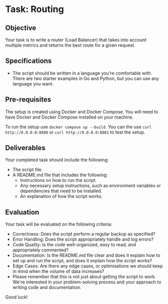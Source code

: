 # Task: Routing

## Objective

Your task is to write a router (Load Balancer) that takes into account multiple metrics and returns the best route for a given request.

## Specifications

* The script should be written in a language you're comfortable with. There are two starter examples in Go and Python, but you can use any language you want.

## Pre-requisites

The setup is created using Docker and Docker Compose. You will need to have Docker and Docker Compose installed on your machine.

To run the setup use `docker compose up --build`. You can the use `curl http://0.0.0.0:8880` or `curl http://0.0.0.0:8881` to test the setup.

## Deliverables

Your completed task should include the following:

* The script file.
* A README.md file that includes the following:
  * Instructions on how to run the script.
  * Any necessary setup instructions, such as environment variables or dependencies that need to be installed.
  * An explanation of how the script works.


## Evaluation

Your task will be evaluated on the following criteria:

* Correctness: Does the script perform a regular backup as specified?
* Error Handling: Does the script appropriately handle and log errors?
* Code Quality: Is the code well-organized, easy to read, and appropriately commented?
* Documentation: Is the README.md file clear and does it explain how to set up and run the script, and does it explain how the script works?
* Edge Cases: Are there any edge cases, or optimisations we should keep in mind when the volume of data increases?
* Please remember that this is not just about getting the script to work. We're interested in your problem-solving process and your approach to writing code and documentation.

Good luck!
